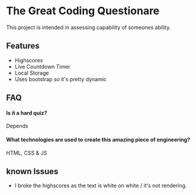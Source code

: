 
# The Great Coding Questionare

This project is intended in assessing capability of someones ability.



## Features

- Highscores
- Live Countdown Timer
- Local Storage
- Uses bootstrap so it's pretty dynamic




## FAQ

#### Is it a hard quiz?

Depends

#### What technologies are used to create this amazing piece of engineering?

HTML, CSS & JS

## known Issues

- I broke the highscores as the text is white on white / it's not rendering.
